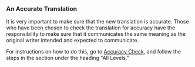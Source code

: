 
### An Accurate Translation

It is very important to make sure that the new translation is accurate. Those who have been chosen to check the translation for accuracy have the responsibility to make sure that it communicates the same meaning as the original writer intended and expected to communicate.

For instructions on how to do this, go to [Accuracy Check](../accuracy-check/01.md), and follow the steps in the section under the heading "All Levels."